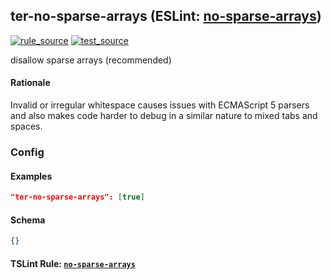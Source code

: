 <!-- Start:AutoDoc:: Modify `src/readme/rules.ts` and run `gulp readme` to update block -->
## ter-no-sparse-arrays (ESLint: [no-sparse-arrays](http://eslint.org/docs/rules/no-sparse-arrays))
[![rule_source](https://img.shields.io/badge/%F0%9F%93%8F%20rule-source-green.svg)](https://github.com/buzinas/tslint-eslint-rules/blob/master/src/rules/terNoSparseArraysRule.ts)
[![test_source](https://img.shields.io/badge/%F0%9F%93%98%20test-source-blue.svg)](https://github.com/buzinas/tslint-eslint-rules/blob/master/src/test/rules/terNoSparseArraysRuleTests.ts)

disallow sparse arrays (recommended)

#### Rationale

Invalid or irregular whitespace causes issues with ECMAScript 5 parsers and also makes code
harder to debug in a similar nature to mixed tabs and spaces.

### Config

#### Examples

```json
"ter-no-sparse-arrays": [true]
```
#### Schema

```json
{}
```
<!-- End:AutoDoc -->

#### TSLint Rule: [`no-sparse-arrays`]

[`no-sparse-arrays`]: https://palantir.github.io/tslint/rules/no-sparse-arrays/
